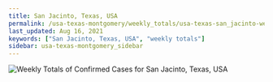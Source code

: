 ```yaml
---
title: San Jacinto, Texas, USA
permalink: /usa-texas-montgomery/weekly_totals/usa-texas-san_jacinto-weekly_totals.html
last_updated: Aug 16, 2021
keywords: ["San Jacinto, Texas, USA", "weekly totals"]
sidebar: usa-texas-montgomery_sidebar
---
```


![Weekly Totals of Confirmed Cases for San Jacinto, Texas, USA](/covid_tracker/images/graphs/usa-texas-san_jacinto-weekly_totals_graph.png)
